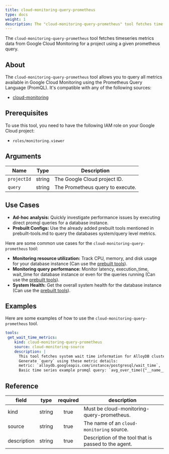 ```yaml
---
title: cloud-monitoring-query-prometheus
type: docs
weight: 1
description: The "cloud-monitoring-query-prometheus" tool fetches time series metrics for a project using a given prometheus query.
---
```


The `cloud-monitoring-query-prometheus` tool fetches timeseries metrics data from Google Cloud Monitoring for a project using a given prometheus query.

## About

The `cloud-monitoring-query-prometheus` tool allows you to query all metrics available in Google Cloud Monitoring using the Prometheus Query Language (PromQL).
It's compatible with any of the following sources:

- [cloud-monitoring](../../sources/cloud-monitoring.md)

## Prerequisites

To use this tool, you need to have the following IAM role on your Google Cloud project:

- `roles/monitoring.viewer`

## Arguments

| Name        | Type   | Description                               |
| ----------- | ------ | ----------------------------------------- |
| `projectId` | string | The Google Cloud project ID.              |
| `query`     | string | The Prometheus query to execute.          |

## Use Cases

- **Ad-hoc analysis:** Quickly investigate performance issues by executing direct promql queries for a database instance.
- **Prebuilt Configs:** Use the already added prebuilt tools mentioned in prebuilt-tools.md to query the databases system/query level metrics. 

Here are some common use cases for the `cloud-monitoring-query-prometheus` tool:

- **Monitoring resource utilization:** Track CPU, memory, and disk usage for your database instance (Can use the [prebuilt tools](../../../reference/prebuilt-tools.md)).
- **Monitoring query performance:** Monitor latency, execution_time, wait_time for database instance or even for the queries running (Can use the [prebuilt tools](../../../reference/prebuilt-tools.md)).
- **System Health:** Get the overall system health for the database instance (Can use the [prebuilt tools](../../../reference/prebuilt-tools.md)).

## Examples

Here are some examples of how to use the `cloud-monitoring-query-prometheus` tool.


```yaml
tools:
 get_wait_time_metrics:
    kind: cloud-monitoring-query-prometheus
    source: cloud-monitoring-source
    description: |
      This tool fetches system wait time information for AlloyDB cluster, instance. Get the `projectID`, `clusterID` and `instanceID` from the user intent. To use this tool, you must provide the Google Cloud `projectId` and a PromQL `query`.
      Generate `query` using these metric details:
      metric: `alloydb.googleapis.com/instance/postgresql/wait_time`,  monitored_resource: `alloydb.googleapis.com/Instance`. labels: `cluster_id`, `instance_id`, `wait_event_type`, `wait_event_name`.
      Basic time series example promql query: `avg_over_time({"__name__"="alloydb.googleapis.com/instance/postgresql/wait_time","monitored_resource"="alloydb.googleapis.com/Instance","instance_id"="alloydb-instance"}[5m])`
```

## Reference
| **field**   |                  **type**                  | **required** | **description**                                                                                  |
|-------------|:------------------------------------------:|:------------:|--------------------------------------------------------------------------------------------------|
| kind        |                   string                   |     true     | Must be cloud-monitoring-query-prometheus.                                                       |
| source      |                   string                   |     true     | The name of an `cloud-monitoring` source.                                                        |
| description |                   string                   |     true     | Description of the tool that is passed to the agent.                                             |
